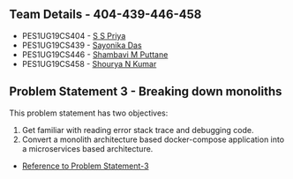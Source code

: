 ## Team Details - 404-439-446-458

 - PES1UG19CS404 - [S S Priya](https://github.com/priyaasuresh)
 - PES1UG19CS439 - [Sayonika Das](https://github.com/sayonika02)
 - PES1UG19CS446 - [Shambavi M Puttane](https://github.com/Sham-puttane)
 - PES1UG19CS458 - [Shourya N Kumar](https://github.com/shouryank)

## Problem Statement 3 - Breaking down monoliths

This problem statement has two objectives:

1. Get familiar with reading error stack trace and debugging code.
2. Convert a monolith architecture based docker-compose application into a microservices based architecture.


- [Reference to Problem Statement-3](https://github.com/Teaching-Assistants-of-Cloud-Computing/CloudHack/tree/master/Problem%20Statement%203)
